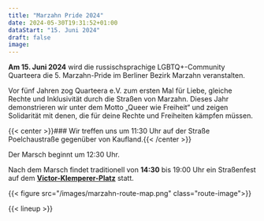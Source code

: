 ```yaml
---
title: "Marzahn Pride 2024"
date: 2024-05-30T19:31:52+01:00
dataStart: "15. Juni 2024"
draft: false
image:
---
```


**Am 15. Juni 2024** wird die russischsprachige LGBTQ+-Community Quarteera die 5. Marzahn-Pride im Berliner Bezirk Marzahn veranstalten.

Vor fünf Jahren zog Quarteera e.V. zum ersten Mal für Liebe, gleiche Rechte und Inklusivität durch die Straßen von Marzahn. Dieses Jahr demonstrieren wir unter dem Motto „Queer wie Freiheit“ und zeigen Solidarität mit denen, die für deine Rechte und Freiheiten kämpfen müssen.

{{< center >}}### Wir treffen uns um 11:30 Uhr auf der Straße Poelchaustraße gegenüber von Kaufland.{{< /center >}}

Der Marsch beginnt um 12:30 Uhr.

Nach dem Marsch findet traditionell von **14:30** bis 19:00 Uhr ein Straßenfest auf dem **[Victor-Klemperer-Platz](https://maps.app.goo.gl/12PfkDRWKR8yqouCA)** statt.

{{< figure src="/images/marzahn-route-map.png" class="route-image">}}

{{< lineup >}}

